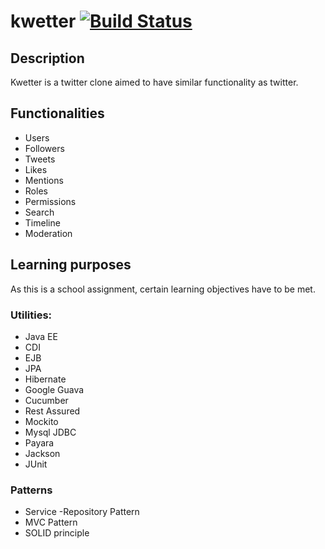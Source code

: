# kwetter [![Build Status](https://travis-ci.com/nscharrenberg/Kwetter.svg?token=5x6yjpR6sy4QGw9jRK7x&branch=master)](https://travis-ci.com/nscharrenberg/Kwetter)
## Description
Kwetter is a twitter clone aimed to have similar functionality as twitter.

## Functionalities
- Users
- Followers
- Tweets
- Likes
- Mentions
- Roles
- Permissions
- Search
- Timeline
- Moderation

## Learning purposes
As this is a school assignment, certain learning objectives have to be met.

### Utilities:


- Java EE
- CDI
- EJB
- JPA
- Hibernate
- Google Guava
- Cucumber
- Rest Assured
- Mockito
- Mysql JDBC
- Payara
- Jackson
- JUnit

### Patterns
- Service -Repository Pattern
- MVC Pattern
- SOLID principle
